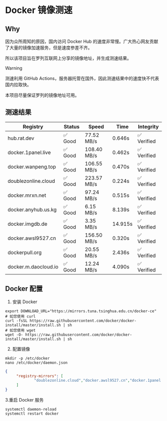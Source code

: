 # Docker 镜像测速

## Why

因为众所周知的原因，国内访问 Docker Hub 的速度非常慢。广大热心网友贡献了大量的镜像加速服务，但是速度参差不齐。


所以该项目旨在罗列互联网上分享的镜像地址，并生成测速结果。

> [!WARNING]
> 测速利用 GitHub Actions，服务器托管在国外，因此测速结果中的速度快不代表国内拉取快。
>

本项目尽量保证罗列的镜像地址可用。

## 测速结果

| Registry | Status | Speed | Time | Integrity |
|----------|--------|-------|------|-----------|
| hub.rat.dev | ✅ Good | 77.52 MB/s | 0.646s | ✅ Verified |
| docker.1panel.live | ✅ Good | 108.40 MB/s | 0.462s | ✅ Verified |
| docker.wanpeng.top | ✅ Good | 106.55 MB/s | 0.470s | ✅ Verified |
| doublezonline.cloud | ✅ Good | 223.57 MB/s | 0.224s | ✅ Verified |
| docker.mrxn.net | ✅ Good | 97.24 MB/s | 0.515s | ✅ Verified |
| docker.anyhub.us.kg | ✅ Good | 6.15 MB/s | 8.139s | ✅ Verified |
| docker.imgdb.de | ✅ Good | 3.35 MB/s | 14.915s | ✅ Verified |
| docker.awsl9527.cn | ✅ Good | 156.50 MB/s | 0.320s | ✅ Verified |
| dockerpull.org | ✅ Good | 20.55 MB/s | 2.436s | ✅ Verified |
| docker.m.daocloud.io | ✅ Good | 12.24 MB/s | 4.090s | ✅ Verified |

## Docker 配置

1. 安装 Docker
```shell
export DOWNLOAD_URL="https://mirrors.tuna.tsinghua.edu.cn/docker-ce"
# 如您使用 curl
curl -fsSL https://raw.githubusercontent.com/docker/docker-install/master/install.sh | sh
# 如您使用 wget
wget -O- https://raw.githubusercontent.com/docker/docker-install/master/install.sh | sh
```

2. 配置镜像

```shell
mkdir -p /etc/docker
nano /etc/docker/daemon.json
```

```json
{
     "registry-mirrors": [
             "doublezonline.cloud","docker.awsl9527.cn","docker.1panel.live"
     ]
}
```

 3.重启 Docker 服务
```shell
systemctl daemon-reload
systemctl restart docker
```
